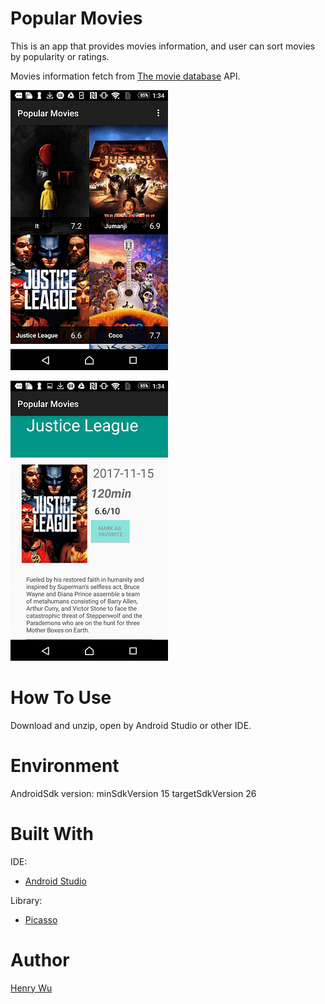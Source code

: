Popular Movies
============================

This is an app that provides movies information, and user can sort movies by popularity or ratings.

Movies information fetch from [The movie database](https://www.themoviedb.org/) API.

![Preview 1](./img/screenshot_1.png)

![Preview 2](./img/screenshot_2.png)

How To Use
============================

Download and unzip, open by Android Studio or other IDE.

Environment
=============================

AndroidSdk version:
minSdkVersion 15
targetSdkVersion 26

Built With
=============================

IDE:
*	[Android Studio](https://developer.android.com/studio/index.html)

Library:
*	[Picasso](http://square.github.io/picasso/)

Author
=============================

[Henry Wu](https://github.com/henry32144)